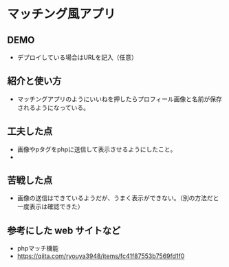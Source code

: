 # マッチング風アプリ

## DEMO

  - デプロイしている場合はURLを記入（任意）

## 紹介と使い方

  - マッチングアプリのようにいいねを押したらプロフィール画像と名前が保存されるようになっている。

## 工夫した点

  - 画像やpタグをphpに送信して表示させるようにしたこと。
  - 
## 苦戦した点

  - 画像の送信はできているようだが、うまく表示ができない。（別の方法だと一度表示は確認できた）
## 参考にした web サイトなど

  - phpマッチ機能
  - https://qiita.com/ryouya3948/items/fc41f87553b7569fd1f0
